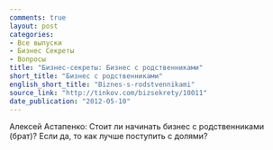 ```yaml
---
comments: true
layout: post
categories:
- Все выпуски
- Бизнес Секреты
- Вопросы
title: "Бизнес-секреты: Бизнес с родственниками"
short_title: "Бизнес с родственниками"
english_short_title: "Biznes-s-rodstvennikami"
source_link: "http://tinkov.com/bizsekrety/10011"
date_publication: "2012-05-10"
---
```

Алексей Астапенко:
Стоит ли начинать бизнес с родственниками (брат)?
Если да, то как лучше поступить с долями?
